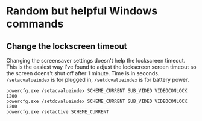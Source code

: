 # Random but helpful Windows commands

## Change the lockscreen timeout
Changing the screensaver settings doesn't help the lockscreen timeout. This is the easiest way I've found to adjust the lockscreen screen timeout so the screen doens't shut off after 1 minute. Time is in seconds. `/setacvalueindex` is for plugged in, `/setdcvalueindex` is for battery power.
```
powercfg.exe /setacvalueindex SCHEME_CURRENT SUB_VIDEO VIDEOCONLOCK 1200 
powercfg.exe /setdcvalueindex SCHEME_CURRENT SUB_VIDEO VIDEOCONLOCK 1200
powercfg.exe /setactive SCHEME_CURRENT
```